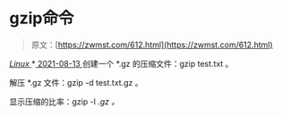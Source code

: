 <!--yml
category: 未分类
date: 0001-01-01 00:00:00
--->

# gzip命令

> 原文：[https://zwmst.com/612.html](https://zwmst.com/612.html)

   [ *Linux* ](https://zwmst.com/linux)*[ <time datetime="2021-08-14T07:39:21+08:00"> 2021-08-13 </time> ](https://zwmst.com/612.html)  创建一个 *.gz 的压缩文件：gzip test.txt 。

解压 *.gz 文件：gzip -d test.txt.gz 。

显示压缩的比率：gzip -l *.gz 。*